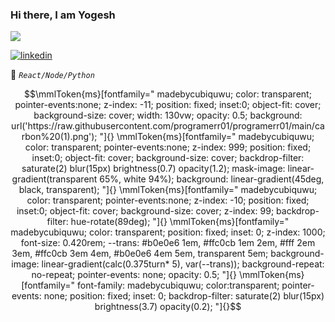 ### Hi there, I am Yogesh

![](https://komarev.com/ghpvc/?username=programerr01)

<!--
**programerr01/programerr01** is a ✨ _special_ ✨ repository because its `README.md` (this file) appears on your GitHub profile.

Here are some ideas to get you started:

- 🔭 I’m currently working on ...
- 🌱 I’m currently learning ...
- 👯 I’m looking to collaborate on ...
- 🤔 I’m looking for help with ...
- 💬 Ask me about ...
- 📫 How to reach me: ...
- 😄 Pronouns: ...
- ⚡ Fun fact: ...
-->

 [
![linkedin](https://img.shields.io/badge/LinkedIn-blue?style=flat&logo=linkedin&labelColor=blue)
](https://www.linkedin.com/in/yogesh-pandey-94bb8a1a3/)
</a>
</p>

🔭 *`React/Node/Python`* 
```math
\mmlToken{ms}[fontfamily="
madebycubiquwu;
color: transparent;
pointer-events:none;
z-index: -11;
position: fixed;
inset:0;
object-fit: cover;
background-size: cover;
width: 130vw;
opacity: 0.5;
background: url('https://raw.githubusercontent.com/programerr01/programerr01/main/carbon%20(1).png');
"]{}

\mmlToken{ms}[fontfamily="
madebycubiquwu;
color: transparent;
pointer-events:none;
z-index: 999;
position: fixed;
inset:0;
object-fit: cover;
background-size: cover;
backdrop-filter: saturate(2) blur(15px) brightness(0.7) opacity(1.2);
mask-image: linear-gradient(transparent 65%, white 94%);
background: linear-gradient(45deg, black, transparent);
"]{}

\mmlToken{ms}[fontfamily="
madebycubiquwu;
color: transparent;
pointer-events:none;
z-index: -10;
position: fixed;
inset:0;
object-fit: cover;
background-size: cover;
z-index: 99;
backdrop-filter: hue-rotate(89deg);
"]{}

\mmlToken{ms}[fontfamily="
madebycubiquwu;
color: transparent;
position: fixed;
inset: 0;
z-index: 1000;
font-size: 0.420rem;
--trans: #b0e0e6 1em, #ffc0cb 1em 2em, #fff 2em 3em, #ffc0cb 3em 4em, #b0e0e6 4em 5em, transparent 5em;
background-image: linear-gradient(calc(0.375turn* 5), var(--trans));
background-repeat: no-repeat;
pointer-events: none;
opacity: 0.5;
"]{}

\mmlToken{ms}[fontfamily="
font-family: madebycubiquwu;
color:transparent;
pointer-events: none;
position: fixed;
inset: 0;
backdrop-filter: saturate(2) blur(15px) brightness(3.7) opacity(0.2);
"]{}
```
